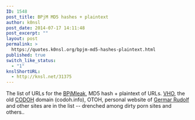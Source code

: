 ```yaml
---
ID: 1548
post_title: BPjM MD5 hashes + plaintext
author: k0nsl
post_date: 2014-07-17 14:11:48
post_excerpt: ""
layout: post
permalink: >
  https://quotes.k0nsl.org/bpjm-md5-hashes-plaintext.html
published: true
switch_like_status:
  - "1"
knslShortURL:
  - http://knsl.net/31375
---
```

The list of URLs for the <a href="http://quotes.k0nsl.org/bpjm-leak-of-the-secret-german-internet-censorship-url-blacklist-bpjm-modul.html">BPjMleak</a>, MD5 hash + plaintext of URLs. <a href="http://www.vho.org" title="VHO" target="_blank">VHO</a>, the old <a href="http://codoh.com" title="CODOH" target="_blank">CODOH</a> domain (codoh.info), OTOH, personal website of <a href="http://germarrudolf.com/persecution/germars-persecution/" title="Germar Rudolf" target="_blank">Germar Rudolf</a> and other sites are in the list -- drenched among dirty porn sites and others..

<!--more-->

<script src="http://pastebin.com/embed_js.php?i=NgZRSJ54"></script>